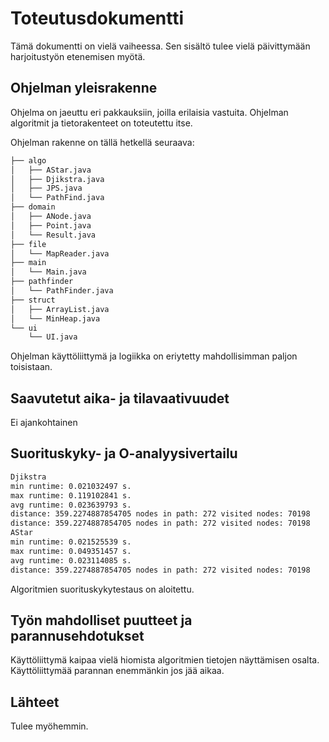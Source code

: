 # Toteutusdokumentti

Tämä dokumentti on vielä vaiheessa. Sen sisältö tulee vielä päivittymään harjoitustyön etenemisen myötä.

## Ohjelman yleisrakenne

Ohjelma on jaeuttu eri pakkauksiin, joilla erilaisia vastuita. Ohjelman algoritmit ja tietorakenteet on toteutettu itse.

Ohjelman rakenne on tällä hetkellä seuraava:
```bash
├── algo
│   ├── AStar.java
│   ├── Djikstra.java
│   ├── JPS.java
│   └── PathFind.java
├── domain
│   ├── ANode.java
│   ├── Point.java
│   └── Result.java
├── file
│   └── MapReader.java
├── main
│   └── Main.java
├── pathfinder
│   └── PathFinder.java
├── struct
│   ├── ArrayList.java
│   └── MinHeap.java
└── ui
    └── UI.java
```

Ohjelman käyttöliittymä ja logiikka on eriytetty mahdollisimman paljon toisistaan.

## Saavutetut aika- ja tilavaativuudet

Ei ajankohtainen

## Suorituskyky- ja O-analyysivertailu

```bash
Djikstra
min runtime: 0.021032497 s.
max runtime: 0.119102841 s.
avg runtime: 0.023639793 s.
distance: 359.2274887854705 nodes in path: 272 visited nodes: 70198
distance: 359.2274887854705 nodes in path: 272 visited nodes: 70198
AStar
min runtime: 0.021525539 s.
max runtime: 0.049351457 s.
avg runtime: 0.023114085 s.
distance: 359.2274887854705 nodes in path: 272 visited nodes: 70198

```
Algoritmien suorituskykytestaus on aloitettu.

## Työn mahdolliset puutteet ja parannusehdotukset

Käyttöliittymä kaipaa vielä hiomista algoritmien tietojen näyttämisen osalta. Käyttöliittymää parannan enemmänkin jos jää aikaa.
 
## Lähteet

Tulee myöhemmin.

